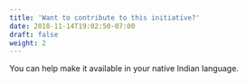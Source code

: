 ```yaml
---
title: 'Want to contribute to this initiative?'
date: 2018-11-14T19:02:50-07:00
draft: false
weight: 2
---
```




You can help make it available in your native Indian language.